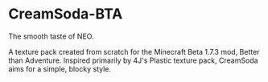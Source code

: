 # CreamSoda-BTA
 The smooth taste of NEO.

A texture pack created from scratch for the Minecraft Beta 1.7.3 mod, Better than Adventure. Inspired primarily by 4J's Plastic texture pack, CreamSoda aims for a simple, blocky style.